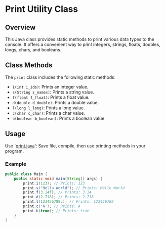 # Print Utility Class

## Overview
This Java class provides static methods to print various data types to the console. It offers a convenient way to print integers, strings, floats, doubles, longs, chars, and booleans.

## Class Methods
The `print` class includes the following static methods:

- `i(int i_ids)`: Prints an integer value.
- `s(String s_names)`: Prints a string value.
- `f(float f_float)`: Prints a float value.
- `d(double d_double)`: Prints a double value.
- `l(long l_long)`: Prints a long value.
- `c(char c_char)`: Prints a char value.
- `b(boolean b_boolean)`: Prints a boolean value.

## Usage
Use '[print.java](https://github.com/MrTG-CodeBot/java/blob/main/print.java)': Save file, compile, then use printing methods in your program.

### Example

```java
public class Main {
    public static void main(String[] args) {
        print.i(123); // Prints: 123
        print.s("Hello World"); // Prints: Hello World
        print.f(3.14f); // Prints: 3.14
        print.d(2.718); // Prints: 2.718
        print.l(123456789L); // Prints: 123456789
        print.c('A'); // Prints: A
        print.b(true); // Prints: true
    }
}
